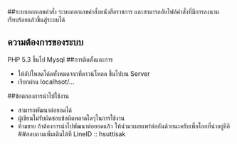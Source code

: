 ##ระบบออกเลขคำสั่ง
ระบบออกเลขคำสั่งหนังสือราชการ และสามารถอับไฟล์คำสั่งที่มีการลงนามเรียบร้อยแล้วขึ้นสู่ระบบได้

## ความต้องการของระบบ
PHP 5.3 ขึ้นไป
Mysql
##การติดตั้งและการ
- ให้อัปโหลดโค้ดทั้งหมดจากที่ดาวน์โหลด ขึ้นไปบน Server
- เรียกผ่าน localhsot/...

##ข้อตกลงการนำไปใช้งาน
- สามารถพัฒนาต่อยอดได้
- ผู้เขียนไม่รับผิดชอบข้อผิดพลาดใดๆในการใช้งาน
- ห้ามขาย ถ้าต้องการนำไปพัฒนาต่อยอดแล้ว ให้นำมาเผยแพร่ต่อกันด้วยนะครับเพื่อโลกที่น่าอยู่อิอิ
##สอบถามเพิ่มเติมได้ที่
LineID :: hsuttisak
